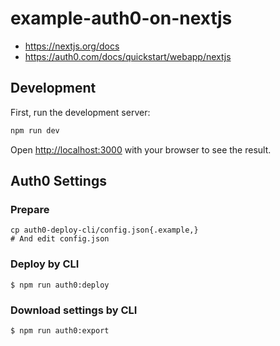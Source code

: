 # example-auth0-on-nextjs

- https://nextjs.org/docs
- https://auth0.com/docs/quickstart/webapp/nextjs

## Development

First, run the development server:

```bash
npm run dev
```

Open [http://localhost:3000](http://localhost:3000) with your browser to see the result.

## Auth0 Settings

### Prepare

```shell
cp auth0-deploy-cli/config.json{.example,}
# And edit config.json
```

### Deploy by CLI

```shell
$ npm run auth0:deploy
```

### Download settings by CLI

```shell
$ npm run auth0:export
```
